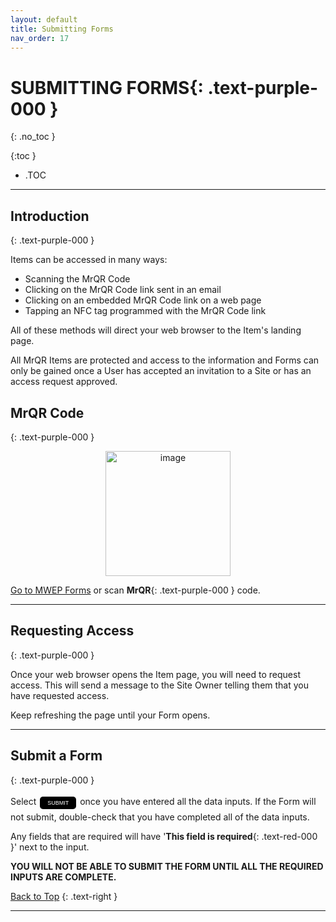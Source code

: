 ```yaml
---
layout: default
title: Submitting Forms
nav_order: 17
---
```


<html>
<head>
<style>
.button {
  padding: 5px 12px;
  text-align: center;
  text-decoration: none;
  display: inline-block;
  font-size: 9px;
  margin: 4px 2px;
  cursor: pointer; }
.button1 {background-color: #000000;} /* Black */
.button2 {background-color: white;}
.button1 {color: white;}
.button2 {color: grey;}
.button1 {border: none;}
.button2 {border: 1px solid grey}
.button1 {border-radius: 5px;}
.button2 {border-radius: 5px;}
</style>
</head>
</html>

# **SUBMITTING FORMS**{: .text-purple-000 }
{: .no_toc }

{:toc }
- .TOC

___
## Introduction
{: .text-purple-000 }

Items can be accessed in many ways:
* Scanning the MrQR Code
* Clicking on the MrQR Code link sent in an email
* Clicking on an embedded MrQR Code link on a web page
* Tapping an NFC tag programmed with the MrQR Code link

All of these methods will direct your web browser to the Item's landing page.

All MrQR Items are protected and access to the information and Forms can only be gained once a User has accepted an invitation to a Site or has an access request approved.

## MrQR Code
{: .text-purple-000 }

<div style="text-align: center;"> 
<img width="200" alt="image" src="https://docs.mrqr.me/assets/images/Forms/stickers/mrqr-sticker-MWEP.png">
</div>

[Go to MWEP Forms](https://mrqr.me/gidBoo/) or scan **MrQR**{: .text-purple-000 } code.

___
## Requesting Access
{: .text-purple-000 }

Once your web browser opens the Item page, you will need to request access. This will send a message to the Site Owner telling them that you have requested access.

Keep refreshing the page until your Form opens.

___
## Submit a Form
{: .text-purple-000 }

Select <button class="button button1">SUBMIT</button> once you have entered all the data inputs. If the Form will not submit, double-check that you have completed all of the data inputs.

Any fields that are required will have '**This field is required**{: .text-red-000 }' next to the input. 

**YOU WILL NOT BE ABLE TO SUBMIT THE FORM UNTIL ALL THE REQUIRED INPUTS ARE COMPLETE.**

[Back to Top](https://docs.mrqr.me/Form_Submitting/)
{: .text-right }

___
